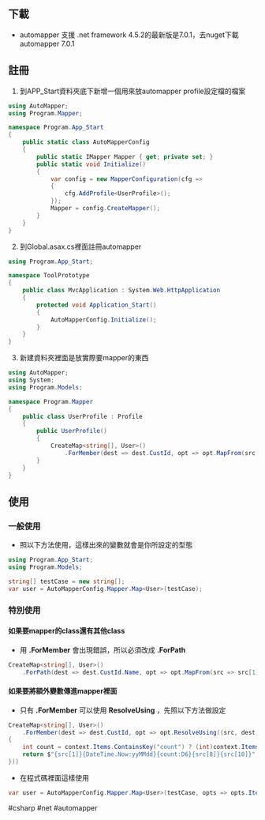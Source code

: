 ## 下載

* automapper 支援 .net framework 4.5.2的最新版是7.0.1，去nuget下載 automapper 7.0.1
## 註冊

1. 到APP_Start資料夾底下新增一個用來放automapper profile設定檔的檔案
```csharp
using AutoMapper;
using Program.Mapper;

namespace Program.App_Start
{
    public static class AutoMapperConfig
    {
        public static IMapper Mapper { get; private set; }
        public static void Initialize()
        {
            var config = new MapperConfiguration(cfg =>
            {
                cfg.AddProfile<UserProfile>();
            });
            Mapper = config.CreateMapper();
        }
    }
}
```

2. 到Global.asax.cs裡面註冊automapper
```csharp
using Program.App_Start;

namespace ToolPrototype
{
    public class MvcApplication : System.Web.HttpApplication
    {
        protected void Application_Start()
        {
            AutoMapperConfig.Initialize();
        }
    }
}
```

3. 新建資料夾裡面是放實際要mapper的東西
```csharp
using AutoMapper;
using System;
using Program.Models;

namespace Program.Mapper
{
    public class UserProfile : Profile
    {
        public UserProfile()
        {
            CreateMap<string[], User>()
                .ForMember(dest => dest.CustId, opt => opt.MapFrom(src => src[1];
        }
    }
}
```
## 使用
### 一般使用

* 照以下方法使用，這樣出來的變數就會是你所設定的型態
```csharp
using Program.App_Start;
using Program.Models;

string[] testCase = new string[];
var user = AutoMapperConfig.Mapper.Map<User>(testCase);
```

### 特別使用
#### 如果要mapper的class還有其他class

* 用 **.ForMember** 會出現錯誤，所以必須改成 **.ForPath**
```csharp
CreateMap<string[], User>()
	.ForPath(dest => dest.CustId.Name, opt => opt.MapFrom(src => src[1];
```
#### 如果要將額外變數傳進mapper裡面

* 只有 **.ForMember** 可以使用 **ResolveUsing** ，先照以下方法做設定
```csharp
CreateMap<string[], User>()
	.ForMember(dest => dest.CustId, opt => opt.ResolveUsing((src, dest, destMember, context) =>
{
    int count = context.Items.ContainsKey("count") ? (int)context.Items["count"] : 0;
    return $"{src[1]}{DateTime.Now:yyMMdd}{count:D6}{src[8]}{src[10]}";
}))
```

* 在程式碼裡面這樣使用
```csharp
var user = AutoMapperConfig.Mapper.Map<User>(testCase, opts => opts.Items["count"] = startNo + i);
```

#csharp #net #automapper